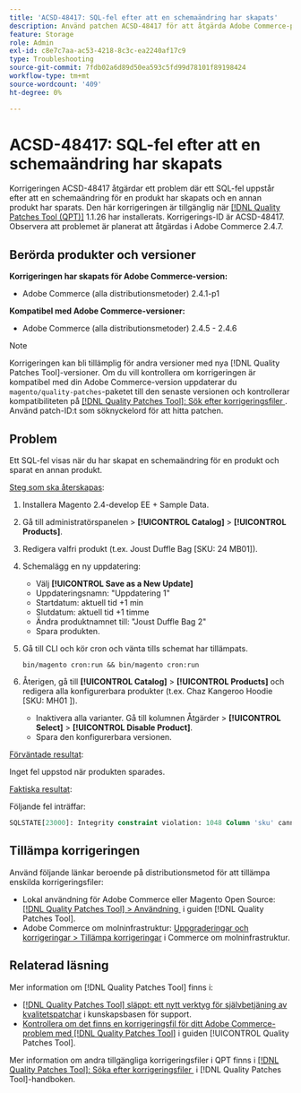 ```yaml
---
title: 'ACSD-48417: SQL-fel efter att en schemaändring har skapats'
description: Använd patchen ACSD-48417 för att åtgärda Adobe Commerce-problemet där ett SQL-fel uppstår när du har skapat en schemaändring för en produkt och sparat en annan produkt.
feature: Storage
role: Admin
exl-id: c8e7c7aa-ac53-4218-8c3c-ea2240af17c9
type: Troubleshooting
source-git-commit: 7fdb02a6d89d50ea593c5fd99d78101f89198424
workflow-type: tm+mt
source-wordcount: '409'
ht-degree: 0%

---
```


# ACSD-48417: SQL-fel efter att en schemaändring har skapats

Korrigeringen ACSD-48417 åtgärdar ett problem där ett SQL-fel uppstår efter att en schemaändring för en produkt har skapats och en annan produkt har sparats. Den här korrigeringen är tillgänglig när [[!DNL Quality Patches Tool (QPT)]](https://experienceleague.adobe.com/sv/docs/commerce-operations/tools/quality-patches-tool/quality-patches-tool-to-self-serve-quality-patches) 1.1.26 har installerats. Korrigerings-ID är ACSD-48417. Observera att problemet är planerat att åtgärdas i Adobe Commerce 2.4.7.

## Berörda produkter och versioner

**Korrigeringen har skapats för Adobe Commerce-version:**

* Adobe Commerce (alla distributionsmetoder) 2.4.1-p1

**Kompatibel med Adobe Commerce-versioner:**

* Adobe Commerce (alla distributionsmetoder) 2.4.5 - 2.4.6

>[!NOTE]
>
>Korrigeringen kan bli tillämplig för andra versioner med nya [!DNL Quality Patches Tool]-versioner. Om du vill kontrollera om korrigeringen är kompatibel med din Adobe Commerce-version uppdaterar du `magento/quality-patches`-paketet till den senaste versionen och kontrollerar kompatibiliteten på [[!DNL Quality Patches Tool]: Sök efter korrigeringsfiler &#x200B;](https://experienceleague.adobe.com/tools/commerce-quality-patches/index.html?lang=sv-SE). Använd patch-ID:t som söknyckelord för att hitta patchen.

## Problem

Ett SQL-fel visas när du har skapat en schemaändring för en produkt och sparat en annan produkt.

<u>Steg som ska återskapas</u>:

1. Installera Magento 2.4-develop EE + Sample Data.
1. Gå till administratörspanelen > **[!UICONTROL Catalog]** > **[!UICONTROL Products]**.
1. Redigera valfri produkt (t.ex. Joust Duffle Bag [SKU: 24 MB01]).
1. Schemalägg en ny uppdatering:
   * Välj **[!UICONTROL Save as a New Update]**
   * Uppdateringsnamn: &quot;Uppdatering 1&quot;
   * Startdatum: aktuell tid +1 min
   * Slutdatum: aktuell tid +1 timme
   * Ändra produktnamnet till: &quot;Joust Duffle Bag 2&quot;
   * Spara produkten.
1. Gå till CLI och kör cron och vänta tills schemat har tillämpats.

   ```
   bin/magento cron:run && bin/magento cron:run
   ```

1. Återigen, gå till **[!UICONTROL Catalog]** > **[!UICONTROL Products]** och redigera alla konfigurerbara produkter (t.ex. Chaz Kangeroo Hoodie [SKU: MH01 ]).

   * Inaktivera alla varianter. Gå till kolumnen Åtgärder > **[!UICONTROL Select]** > **[!UICONTROL Disable Product]**.
   * Spara den konfigurerbara versionen.

<u>Förväntade resultat</u>:

Inget fel uppstod när produkten sparades.

<u>Faktiska resultat</u>:

Följande fel inträffar:

```SQL
SQLSTATE[23000]: Integrity constraint violation: 1048 Column 'sku' cannot be null, query was: INSERT INTO `catalog_product_entity` (`entity_id`, `sku`, `row_id`, `created_in`, `updated_in`) VALUES (?, ?, ?, ?, ?)
```

## Tillämpa korrigeringen

Använd följande länkar beroende på distributionsmetod för att tillämpa enskilda korrigeringsfiler:

* Lokal användning för Adobe Commerce eller Magento Open Source: [[!DNL Quality Patches Tool] > Användning &#x200B;](/help/tools/quality-patches-tool/usage.md) i guiden [!DNL Quality Patches Tool].
* Adobe Commerce om molninfrastruktur: [Uppgraderingar och korrigeringar > Tillämpa korrigeringar](https://experienceleague.adobe.com/docs/commerce-cloud-service/user-guide/develop/upgrade/apply-patches.html?lang=sv-SE) i Commerce om molninfrastruktur.

## Relaterad läsning

Mer information om [!DNL Quality Patches Tool] finns i:

* [[!DNL Quality Patches Tool] släppt: ett nytt verktyg för självbetjäning av kvalitetspatchar](https://experienceleague.adobe.com/sv/docs/commerce-operations/tools/quality-patches-tool/quality-patches-tool-to-self-serve-quality-patches) i kunskapsbasen för support.
* [Kontrollera om det finns en korrigeringsfil för ditt Adobe Commerce-problem med  [!DNL Quality Patches Tool]](/help/tools/quality-patches-tool/patches-available-in-qpt/check-patch-for-magento-issue-with-magento-quality-patches.md) i guiden [!UICONTROL Quality Patches Tool].


Mer information om andra tillgängliga korrigeringsfiler i QPT finns i [[!DNL Quality Patches Tool]: Söka efter korrigeringsfiler &#x200B;](https://experienceleague.adobe.com/tools/commerce-quality-patches/index.html?lang=sv-SE) i [!DNL Quality Patches Tool]-handboken.
